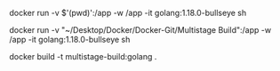docker run -v $'(pwd)':/app -w /app -it golang:1.18.0-bullseye sh

docker run -v "~/Desktop/Docker/Docker-Git/Multistage Build":/app -w /app -it golang:1.18.0-bullseye sh

docker build -t multistage-build:golang .